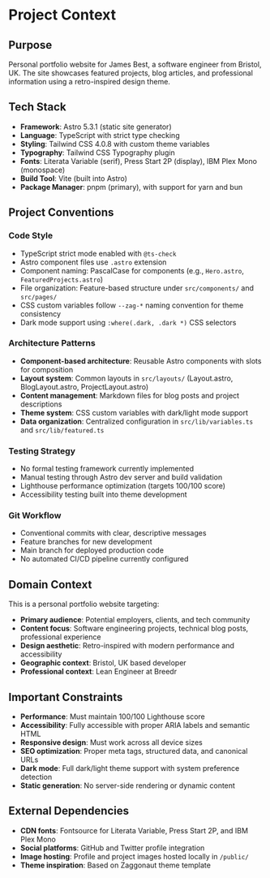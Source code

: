 # Project Context

## Purpose
Personal portfolio website for James Best, a software engineer from Bristol, UK. The site showcases featured projects, blog articles, and professional information using a retro-inspired design theme.

## Tech Stack
- **Framework**: Astro 5.3.1 (static site generator)
- **Language**: TypeScript with strict type checking
- **Styling**: Tailwind CSS 4.0.8 with custom theme variables
- **Typography**: Tailwind CSS Typography plugin
- **Fonts**: Literata Variable (serif), Press Start 2P (display), IBM Plex Mono (monospace)
- **Build Tool**: Vite (built into Astro)
- **Package Manager**: pnpm (primary), with support for yarn and bun

## Project Conventions

### Code Style
- TypeScript strict mode enabled with `@ts-check`
- Astro component files use `.astro` extension
- Component naming: PascalCase for components (e.g., `Hero.astro`, `FeaturedProjects.astro`)
- File organization: Feature-based structure under `src/components/` and `src/pages/`
- CSS custom variables follow `--zag-*` naming convention for theme consistency
- Dark mode support using `:where(.dark, .dark *)` CSS selectors

### Architecture Patterns
- **Component-based architecture**: Reusable Astro components with slots for composition
- **Layout system**: Common layouts in `src/layouts/` (Layout.astro, BlogLayout.astro, ProjectLayout.astro)
- **Content management**: Markdown files for blog posts and project descriptions
- **Theme system**: CSS custom variables with dark/light mode support
- **Data organization**: Centralized configuration in `src/lib/variables.ts` and `src/lib/featured.ts`

### Testing Strategy
- No formal testing framework currently implemented
- Manual testing through Astro dev server and build validation
- Lighthouse performance optimization (targets 100/100 score)
- Accessibility testing built into theme development

### Git Workflow
- Conventional commits with clear, descriptive messages
- Feature branches for new development
- Main branch for deployed production code
- No automated CI/CD pipeline currently configured

## Domain Context
This is a personal portfolio website targeting:
- **Primary audience**: Potential employers, clients, and tech community
- **Content focus**: Software engineering projects, technical blog posts, professional experience
- **Design aesthetic**: Retro-inspired with modern performance and accessibility
- **Geographic context**: Bristol, UK based developer
- **Professional context**: Lean Engineer at Breedr

## Important Constraints
- **Performance**: Must maintain 100/100 Lighthouse score
- **Accessibility**: Fully accessible with proper ARIA labels and semantic HTML
- **Responsive design**: Must work across all device sizes
- **SEO optimization**: Proper meta tags, structured data, and canonical URLs
- **Dark mode**: Full dark/light theme support with system preference detection
- **Static generation**: No server-side rendering or dynamic content

## External Dependencies
- **CDN fonts**: Fontsource for Literata Variable, Press Start 2P, and IBM Plex Mono
- **Social platforms**: GitHub and Twitter profile integration
- **Image hosting**: Profile and project images hosted locally in `/public/`
- **Theme inspiration**: Based on Zaggonaut theme template
